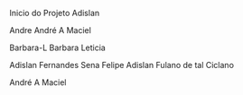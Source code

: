 Inicio do Projeto 
 Adislan

 Andre
André A Maciel


Barbara-L
Barbara Leticia

Adislan Fernandes Sena
Felipe
 Adislan
Fulano de tal
Ciclano


André A Maciel
